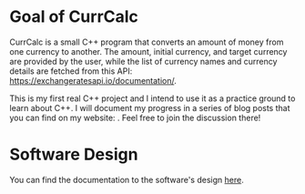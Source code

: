 # Goal of CurrCalc
CurrCalc is a small C++ program that converts an amount of money from one currency to another. The amount, initial currency, and target currency are provided by the user, while the list of currency names and currency details are fetched from this API: https://exchangeratesapi.io/documentation/.

This is my first real C++ project and I intend to use it as a practice ground to learn about C++. I will document my progress in a series of blog posts that you can find on my website: . Feel free to join the discussion there!

# Software Design
You can find the documentation to the software's design [here](./documentation/software_design.md).




